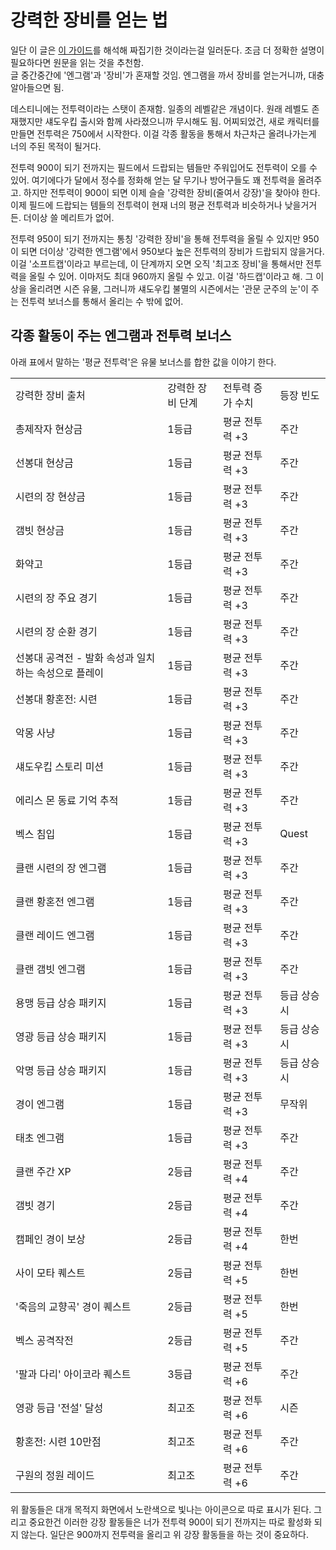 # 강력한 장비를 얻는 법
일단 이 글은 [이 가이드](https://www.shacknews.com/article/114391/all-powerful-gear-tiers-and-sources-in-destiny-2)를 해석해 짜집기한 것이라는걸 일러둔다. 조금 더 정확한 설명이 필요하다면 원문을 읽는 것을 추천함.  
글 중간중간에 '엔그램'과 '장비'가 혼재할 것임. 엔그램을 까서 장비를 얻는거니까, 대충 알아들으면 됨.
  
데스티니에는 전투력이라는 스탯이 존재함. 일종의 레벨같은 개념이다. 원래 레벨도 존재했지만 섀도우킵 출시와 함께 사라졌으니까 무시해도 됨. 어찌되었건, 새로 캐릭터를 만들면 전투력은 750에서 시작한다. 이걸 각종 활동을 통해서 차근차근 올려나가는게 너의 주된 목적이 될거다.
  
전투력 900이 되기 전까지는 필드에서 드랍되는 템들만 주워입어도 전투력이 오를 수 있어. 여기에다가 달에서 정수를 정화해 얻는 달 무기나 방어구들도 꽤 전투력을 올려주고. 하지만 전투력이 900이 되면 이제 슬슬 '강력한 장비(줄여서 강장)'을 찾아야 한다. 이제 필드에 드랍되는 템들의 전투력이 현재 너의 평균 전투력과 비슷하거나 낮을거거든. 더이상 쓸 메리트가 없어.
  
전투력 950이 되기 전까지는 통칭 '강력한 장비'을 통해 전투력을 올릴 수 있지만 950이 되면 더이상 '강력한 엔그램'에서 950보다 높은 전투력의 장비가 드랍되지 않을거다. 이걸 '소프트캡'이라고 부르는데, 이 단계까지 오면 오직 '최고조 장비'을 통해서만 전투력을 올릴 수 있어. 이마저도 최대 960까지 올릴 수 있고. 이걸 '하드캡'이라고 해. 그 이상을 올리려면 시즌 유물, 그러니까 섀도우킵 불멸의 시즌에서는 '관문 군주의 눈'이 주는 전투력 보너스를 통해서 올리는 수 밖에 없어.

## 각종 활동이 주는 엔그램과 전투력 보너스
아래 표에서 말하는 '평균 전투력'은 유물 보너스를 합한 값을 이야기 한다.

|||||
|--- |--- |--- |--- |
|강력한 장비 출처|강력한 장비 단계|전투력 증가 수치|등장 빈도|
|총제작자 현상금|1등급|평균 전투력 +3|주간|
|선봉대 현상금|1등급|평균 전투력 +3|주간|
|시련의 장 현상금|1등급|평균 전투력 +3|주간|
|갬빗 현상금|1등급|평균 전투력 +3|주간|
|화약고|1등급|평균 전투력 +3|주간|
|시련의 장 주요 경기|1등급|평균 전투력 +3|주간|
|시련의 장 순환 경기|1등급|평균 전투력 +3|주간|
|선봉대 공격전 - 발화 속성과 일치하는 속성으로 플레이|1등급|평균 전투력 +3|주간|
|선봉대 황혼전: 시련|1등급|평균 전투력 +3|주간|
|악몽 사냥|1등급|평균 전투력 +3|주간|
|섀도우킵 스토리 미션|1등급|평균 전투력 +3|주간|
|에리스 몬 동료 기억 추적|1등급|평균 전투력 +3|주간|
|벡스 침입|1등급|평균 전투력 +3|Quest|
|클랜 시련의 장 엔그램|1등급|평균 전투력 +3|주간|
|클랜 황혼전 엔그램|1등급|평균 전투력 +3|주간|
|클랜 레이드 엔그램|1등급|평균 전투력 +3|주간|
|클랜 갬빗 엔그램|1등급|평균 전투력 +3|주간|
|용맹 등급 상승 패키지|1등급|평균 전투력 +3|등급 상승시|
|영광 등급 상승 패키지|1등급|평균 전투력 +3|등급 상승시|
|악명 등급 상승 패키지|1등급|평균 전투력 +3|등급 상승시|
|경이 엔그램|1등급|평균 전투력 +3|무작위|
|태초 엔그램|1등급|평균 전투력 +3|주간|
|클랜 주간 XP|2등급|평균 전투력 +4|주간|
|갬빗 경기|2등급|평균 전투력 +4|주간|
|캠페인 경이 보상|2등급|평균 전투력 +4|한번|
|사이 모타 퀘스트|2등급|평균 전투력 +5|한번|
|'죽음의 교향곡' 경이 퀘스트|2등급|평균 전투력 +5|한번|
|벡스 공격작전|2등급|평균 전투력 +5|주간|
|'팔과 다리' 아이코라 퀘스트|3등급|평균 전투력 +6|주간|
|영광 등급 '전설' 달성|최고조|평균 전투력 +6|시즌|
|황혼전: 시련 10만점|최고조|평균 전투력 +6|주간|
|구원의 정원 레이드|최고조|평균 전투력 +6|주간|

위 활동들은 대개 목적지 화면에서 노란색으로 빛나는 아이콘으로 따로 표시가 된다. 그리고 중요한건 이러한 강장 활동들은 너가 전투력 900이 되기 전까지는 따로 활성화 되지 않는다. 일단은 900까지 전투력을 올리고 위 강장 활동들을 하는 것이 중요하다.